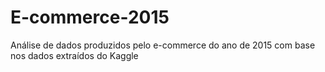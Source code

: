 # E-commerce-2015
Análise de dados produzidos pelo e-commerce do ano de 2015 com base nos dados extraídos do Kaggle
